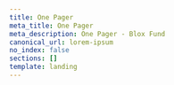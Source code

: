 ```yaml
---
title: One Pager
meta_title: One Pager
meta_description: One Pager - Blox Fund
canonical_url: lorem-ipsum
no_index: false
sections: []
template: landing
---
```

